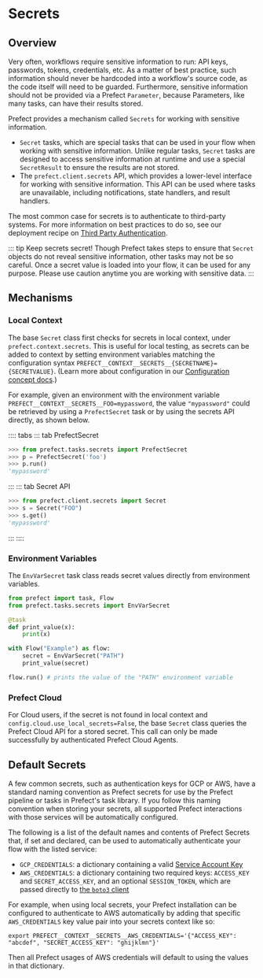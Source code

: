 # Secrets

## Overview

Very often, workflows require sensitive information to run: API keys, passwords, tokens, credentials, etc. As a matter of best practice, such information should never be hardcoded into a workflow's source code, as the code itself will need to be guarded. Furthermore, sensitive information should not be provided via a Prefect `Parameter`, because Parameters, like many tasks, can have their results stored.

Prefect provides a mechanism called `Secrets` for working with sensitive information.

- `Secret` tasks, which are special tasks that can be used in your flow when working with sensitive information. Unlike regular tasks, `Secret` tasks are designed to access sensitive information at runtime and use a special `SecretResult` to ensure the results are not stored.
- The `prefect.client.secrets` API, which provides a lower-level interface for working with sensitive information. This API can be used where tasks are unavailable, including notifications, state handlers, and result handlers.

The most common case for secrets is to authenticate to third-party systems. For more information on best practices to do so, see our deployment recipe on [Third Party Authentication](../../orchestration/recipes/third_party_auth.md).

::: tip Keep secrets secret!
Though Prefect takes steps to ensure that `Secret` objects do not reveal sensitive information, other tasks may not be so careful. Once a secret value is loaded into your flow, it can be used for any purpose. Please use caution anytime you are working with sensitive data.
:::

## Mechanisms

### Local Context

The base `Secret` class first checks for secrets in local context, under `prefect.context.secrets`. This is useful for local testing, as secrets can be added to context by setting environment variables matching the configuration syntax `PREFECT__CONTEXT__SECRETS__{SECRETNAME}={SECRETVALUE}`. (Learn more about configuration in our [Configuration concept docs](configuration.md).)

For example, given an environment with the environment variable `PREFECT__CONTEXT__SECRETS__FOO=mypassword`, the value `"mypassword"` could be retrieved by using a `PrefectSecret` task or by using the secrets API directly, as shown below.

:::: tabs
::: tab PrefectSecret
```python
>>> from prefect.tasks.secrets import PrefectSecret
>>> p = PrefectSecret('foo')                        
>>> p.run()                   
'mypassword'
```
:::
::: tab Secret API
```python
>>> from prefect.client.secrets import Secret 
>>> s = Secret("FOO")         
>>> s.get()                   
'mypassword'
```
:::
::::

### Environment Variables

The `EnvVarSecret` task class reads secret values directly from environment variables.

```python
from prefect import task, Flow
from prefect.tasks.secrets import EnvVarSecret

@task
def print_value(x):
    print(x)

with Flow("Example") as flow:
    secret = EnvVarSecret("PATH")
    print_value(secret)

flow.run() # prints the value of the "PATH" environment variable
```

### Prefect Cloud

For Cloud users, if the secret is not found in local context and `config.cloud.use_local_secrets=False`, the base `Secret` class queries the Prefect Cloud API for a stored secret. This call can only be made successfully by authenticated Prefect Cloud Agents.


## Default Secrets

A few common secrets, such as authentication keys for GCP or AWS, have a standard naming convention as Prefect secrets for use by the Prefect pipeline or tasks in Prefect's task library. If you follow this naming convention when storing your secrets, all supported Prefect interactions with those services will be automatically configured.

The following is a list of the default names and contents of Prefect Secrets that, if set and declared, can be used to automatically authenticate your flow with the listed service:

- `GCP_CREDENTIALS`: a dictionary containing a valid [Service Account Key](https://cloud.google.com/docs/authentication/getting-started)
- `AWS_CREDENTIALS`: a dictionary containing two required keys: `ACCESS_KEY` and `SECRET_ACCESS_KEY`, and an optional `SESSION_TOKEN`, which are passed directly to [the `boto3` client](https://boto3.amazonaws.com/v1/documentation/api/latest/guide/configuration.html)

For example, when using local secrets, your Prefect installation can be configured to authenticate to AWS automatically by adding that specific `AWS_CREDENTIALS` key value pair into your secrets context like so:

```
export PREFECT__CONTEXT__SECRETS__AWS_CREDENTIALS='{"ACCESS_KEY": "abcdef", "SECRET_ACCESS_KEY": "ghijklmn"}'
```

Then all Prefect usages of AWS credentials will default to using the values in that dictionary.